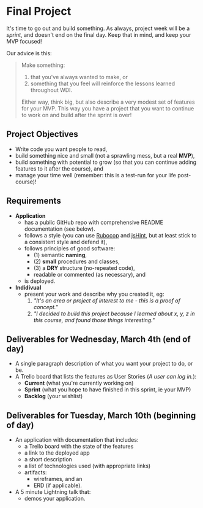 # Final Project

It's time to go out and build something. As always, project week will be a 
*sprint*, and doesn't end on the final day. Keep that in mind, and keep your 
MVP focused!

Our advice is this:

> Make something:
>
> 1. that you've always wanted to make, or
> 1. something that you feel will reinforce the lessons learned throughout WDI.
>
> Either way, think big, but also describe a very modest set of features for
> your MVP. This way you have a project that you want to continue to work on
> and build after the sprint is over!

## Project Objectives

- Write code you want people to read,
- build something nice and small (not a sprawling mess, but a real **MVP**),
- build something with potential to grow (so that you can continue adding 
  features to it after the course), and
- manage your time well (remember: this is a test-run for your life 
  post-course)!

## Requirements

- __Application__
    - has a public GitHub repo with comprehensive README documentation (see below).
    - follows a style (you can use [Rubocop](https://github.com/bbatsov/rubocop)
      and [jsHint](https://github.com/jshint/jshint), but at least stick to a 
      consistent style and defend it),
    - follows principles of good software:
      - (1) semantic **naming**,
      - (2) **small** procedures and classes,
      - (3) a **DRY** structure (no-repeated code),
      - readable or commented (as necessary), and
    - is deployed.
- __Indidivual__
    - present your work and describe why you created it, eg:
      1. *"It's an area or project of interest to me - this is a proof of 
         concept."*
      1. *"I decided to build this project because I learned about x, y, z in 
         this course, and found those things interesting."*

## Deliverables for Wednesday, March 4th (end of day)

- A single paragraph description of what you want your project to do, or be.
- A Trello board that lists the features as User Stories (*A user can log in.*):
  - **Current** (what you're currently working on)
  - **Sprint** (what you hope to have finished in this sprint, ie your MVP)
  - **Backlog** (your wishlist)

## Deliverables for Tuesday, March 10th (beginning of day)

- An application with documentation that includes:
    - a Trello board with the state of the features
    - a link to the deployed app
    - a short description
    - a list of technologies used (with appropriate links)
    - artifacts:
      - wireframes, and an
      - ERD (if applicable).
- A 5 minute Lightning talk that:
    - demos your application.
